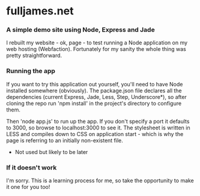 # fulljames.net

### A simple demo site using Node, Express and Jade

I rebuilt my website - ok, page - to test running a Node application on my web hosting (Webfaction). Fortunately for my sanity the whole thing was pretty straightforward.

### Running the app

If you want to try this application out yourself, you'll need to have Node installed somewhere (obviously). The package.json file declares all the dependencies (current Express, Jade, Less, Step, Underscore*), so after cloning the repo run 'npm install' in the project's directory to configure them.

Then 'node app.js' to run up the app. If you don't specify a port it defaults to 3000, so browse to localhost:3000 to see it. The stylesheet is written in LESS and compiles down to CSS on application start - which is why the page is referring to an initially non-existent file.

* Not used but likely to be later

### If it doesn't work

I'm sorry. This is a learning process for me, so take the opportunity to make it one for you too!